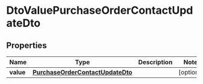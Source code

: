 
# DtoValuePurchaseOrderContactUpdateDto

## Properties
Name | Type | Description | Notes
------------ | ------------- | ------------- | -------------
**value** | [**PurchaseOrderContactUpdateDto**](PurchaseOrderContactUpdateDto.md) |  |  [optional]



